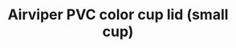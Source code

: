---
title: "Airviper PVC color cup lid (small cup)"
price: "TBA"
desc: "Opis nije dostupan"
img_path: "/assets/img/A.MIG-8670.jpg"
brand: AMMO
available: true
cat: "tools"
subcat: "AIRBRUSH SPARE PARTS"
subsubcat: "SS"
---